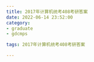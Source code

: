 ```yaml
---
title: 2017年计算机统考408考研答案
date: 2022-06-14 23:52:00
category:
- graduate
- gdcmps

tags: 2017年计算机统考408考研答案

---
```


<script src="/assets/js/vendor/jquery-1.12.4.min.js"></script>
<script src="/assets/js/jquery/jquery.media.js"></script>

<div>
    <a id="media" style="width: 100%; " href="/images/graduate/cmp/2017年计算机统考408考研答案.pdf"></a>
</div>

<script type="text/javascript">
    $("#media").media({width:'100%', height:'900px'});
    console.log('完成')
</script>
